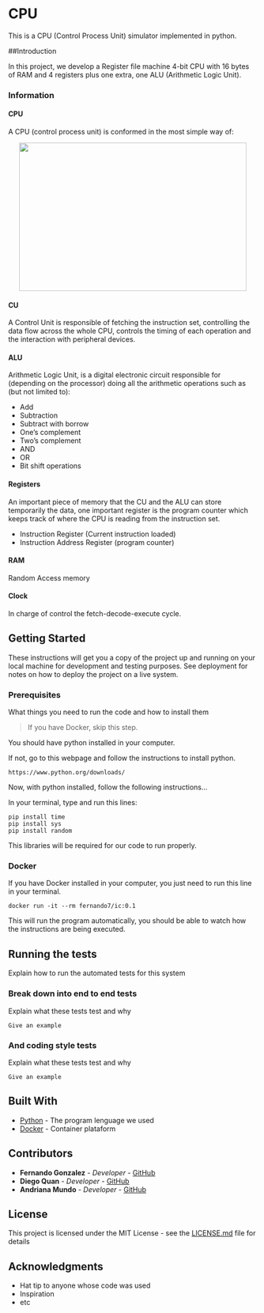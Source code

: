 # CPU

This is a CPU (Control Process Unit) simulator implemented in python.

##Introduction 

In this project, we develop a Register file machine 4-bit CPU with 16 bytes of RAM and 4 registers plus one extra, one ALU (Arithmetic Logic Unit).

### Information

#### CPU

A CPU (control process unit) is conformed in the most simple way of:

<p align="center">
  <img width="460" height="300" src="https://upload.wikimedia.org/wikipedia/commons/d/d8/ABasicComputer.gif">
</p>

#### CU

A Control Unit is responsible of fetching the instruction set, controlling the data flow across the whole CPU,  controls the timing of each operation and the interaction with peripheral devices. 

#### ALU

Arithmetic Logic Unit, is a digital electronic circuit responsible for (depending on the processor) doing all the arithmetic operations such as (but not limited to): 

* Add
* Subtraction
* Subtract with borrow
* One’s complement
* Two’s complement
* AND
* OR
* Bit shift operations

#### Registers

An important piece of memory that the CU and the ALU can store temporarily the data, one important register is the program counter which keeps track  of where the CPU is reading from the instruction set.

* Instruction Register (Current instruction loaded)
* Instruction Address Register (program counter)

#### RAM

Random Access memory

#### Clock

In charge of control the fetch-decode-execute cycle.




## Getting Started

These instructions will get you a copy of the project up and running on your local machine for development and testing purposes. See deployment for notes on how to deploy the project on a live system.

### Prerequisites

What things you need to run the code and how to install them 

> If you have Docker, skip this step.

You should have python installed in your computer.

If not, go to this webpage and follow the instructions to install python. 

```
https://www.python.org/downloads/
```

Now, with python installed, follow the following instructions...


In your terminal, type and run this lines:

```
pip install time 
pip install sys
pip install random
```

This libraries will be required for our code to run properly.

### Docker

If you have Docker installed in your computer, you just need to run this line in your terminal.


```
docker run -it --rm fernando7/ic:0.1
```

This will run the program automatically, you should be able to watch how the instructions are being executed.

## Running the tests

Explain how to run the automated tests for this system

### Break down into end to end tests

Explain what these tests test and why

```
Give an example
```

### And coding style tests

Explain what these tests test and why

```
Give an example
```

## Built With

* [Python](https://docs.python.org/3/) - The program lenguage we used
* [Docker](https://docs.docker.com) - Container plataform

## Contributors

* **Fernando Gonzalez** - *Developer* - [GitHub](https://github.com/Fernando0107)
* **Diego Quan** - *Developer* - [GitHub](https://github.com/dquan101)
* **Andriana Mundo** - *Developer* - [GitHub](https://github.com/dquan101)


## License

This project is licensed under the MIT License - see the [LICENSE.md](LICENSE.md) file for details

## Acknowledgments

* Hat tip to anyone whose code was used
* Inspiration
* etc
